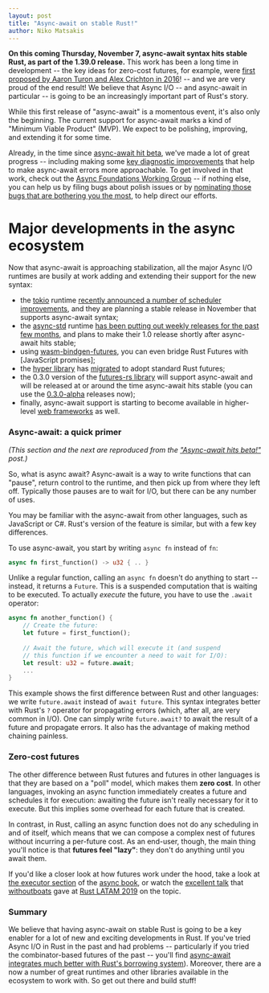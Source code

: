 ```yaml
---
layout: post
title: "Async-await on stable Rust!"
author: Niko Matsakis
---
```


**On this coming Thursday, November 7, async-await syntax hits stable
Rust, as part of the 1.39.0 release.** This work has been a long time
in development -- the key ideas for zero-cost futures, for example,
were [first proposed by Aaron Turon and Alex Crichton in
2016][zcf-rust]!  -- and we are very proud of the end result! We
believe that Async I/O -- and async-await in particular -- is going to
be an increasingly important part of Rust's story.

While this first release of "async-await" is a momentous event, it's
also only the beginning. The current support for async-await marks a
kind of "Minimum Viable Product" (MVP). We expect to be polishing,
improving, and extending it for some time.

Already, in the time since [async-await hit beta][aa-beta], we've made
a lot of great progress -- including making some [key diagnostic
improvements][diag] that help to make async-await errors more
approachable. To get involved in that work, check out
the [Async Foundations Working Group][wg] -- if nothing else, you can
help us by filing bugs about polish issues or by [nominating those bugs
that are bothering you the most][nom], to help direct our efforts.

# Major developments in the async ecosystem

Now that async-await is approaching stabilization, all the major Async
I/O runtimes are busily at work adding and extending their support for
the new syntax:

* the [tokio] runtime [recently announced a number of scheduler
  improvements][tokio-sched], and they are planning a stable release
  in November that supports async-await syntax;
* the [async-std] runtime [has been putting out weekly releases for the past few months][as-releases], and plans to make their
  1.0 release shortly after async-await hits stable;
* using [wasm-bindgen-futures], you can even bridge Rust Futures with
  [JavaScript promises];
* the [hyper library][hyper] has [migrated][hyper#1805] to adopt standard Rust futures;
* the 0.3.0 version of the [futures-rs library][futures] will support
  async-await and will be released at or around the time async-await hits stable
  (you can use the [0.3.0-alpha][] releases now);
* finally, async-await support is starting to become available in higher-level
  [web frameworks][wf] as well.

[futures]: https://crates.io/crates/futures-preview
[tokio]: https://tokio.rs/
[zcf-rust]: https://aturon.github.io/blog/2016/08/11/futures/
[wasm-bindgen-futures]: https://docs.rs/crate/wasm-bindgen-futures/0.2.16
[aa-beta]: https://blog.rust-lang.org/2019/09/30/Async-await-hits-beta.html
[diag]: https://blog.rust-lang.org/inside-rust/2019/10/11/AsyncAwait-Not-Send-Error-Improvements.html
[wg]: https://rust-lang.github.io/compiler-team/working-groups/async-await/
[nom]: https://rust-lang.github.io/compiler-team/working-groups/async-await/#nominating-issues
[tokio-sched]: https://tokio.rs/blog/2019-10-scheduler/
[as-releases]: https://github.com/async-rs/async-std/releases
[0.3.0-alpha]: https://rust-lang-nursery.github.io/futures-rs/blog/2018/07/19/futures-0.3.0-alpha.1.html
[hyper]: https://hyper.rs
[hyper#1805]: https://github.com/hyperium/hyper/issues/1805
[async-std]: https://async.rs/
[wf]: https://www.arewewebyet.org/topics/frameworks/

### Async-await: a quick primer

*(This section and the next are reproduced from the ["Async-await hits
beta!"][aa-beta] post.)*

So, what is async await? Async-await is a way to write functions that
can "pause", return control to the runtime, and then pick up from
where they left off.  Typically those pauses are to wait for I/O, but
there can be any number of uses.

You may be familiar with the async-await from other languages, such as
JavaScript or C#. Rust's version of the feature is similar, but with a
few key differences.

To use async-await, you start by writing `async fn` instead of `fn`:

```rust
async fn first_function() -> u32 { .. }
```

Unlike a regular function, calling an `async fn` doesn't do anything
to start -- instead, it returns a `Future`. This is a suspended
computation that is waiting to be executed. To actually *execute*
the future, you have to use the `.await` operator:

```rust
async fn another_function() {
    // Create the future:
    let future = first_function();
    
    // Await the future, which will execute it (and suspend
    // this function if we encounter a need to wait for I/O): 
    let result: u32 = future.await;
    ...
}
```

This example shows the first difference between Rust and other
languages: we write `future.await` instead of `await future`. This
syntax integrates better with Rust's `?` operator for propagating
errors (which, after all, are very common in I/O). One can simply
write `future.await?` to await the result of a future and propagate
errors. It also has the advantage of making method chaining painless.

### Zero-cost futures

The other difference between Rust futures and futures in other
languages is that they are based on a "poll" model, which makes them
**zero cost**. In other languages, invoking an async function
immediately creates a future and schedules it for execution: awaiting
the future isn't really necessary for it to execute. But this implies
some overhead for each future that is created. 

In contrast, in Rust, calling an async function does not do any
scheduling in and of itself, which means that we can compose a complex
nest of futures without incurring a per-future cost. As an end-user,
though, the main thing you'll notice is that **futures feel "lazy"**:
they don't do anything until you await them.

If you'd like a closer look at how futures work under the hood, take a
look at [the executor section] of the [async book], or watch the
[excellent talk][video] that [withoutboats] gave at [Rust LATAM 2019]
on the topic.

[the executor section]: https://rust-lang.github.io/async-book/02_execution/04_executor.html
[video]: https://www.youtube.com/watch?v=skos4B5x7qE
[Rust LATAM 2019]: https://rustlatam.org/
[withoutboats]: https://github.com/withoutboats
[async book]: https://github.com/rust-lang/async-book

### Summary

We believe that having async-await on stable Rust is going to be a key
enabler for a lot of new and exciting developments in Rust. If you've
tried Async I/O in Rust in the past and had problems -- particularly
if you tried the combinator-based futures of the past -- you'll find
[async-await integrates much better with Rust's borrowing
system][bc]). Moreover, there are a now a number of great runtimes and
other libraries available in the ecosystem to work with.  So get out
there and build stuff!

[bc]: http://aturon.github.io/tech/2018/04/24/async-borrowing/
